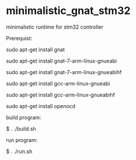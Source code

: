 # minimalistic_gnat_stm32
minimalistic runtime for stm32 controller


Prerequist:

sudo apt-get install gnat 

sudo apt-get install gnat-7-arm-linux-gnueabi 

sudo apt-get install gnat-7-arm-linux-gnueabihf 

sudo apt-get install gcc-arm-linux-gnueabi 

sudo apt-get install gcc-arm-linux-gnueabihf 

sudo apt-get install openocd

build program:

$ . ./build.sh

run program:

$ . ./run.sh
